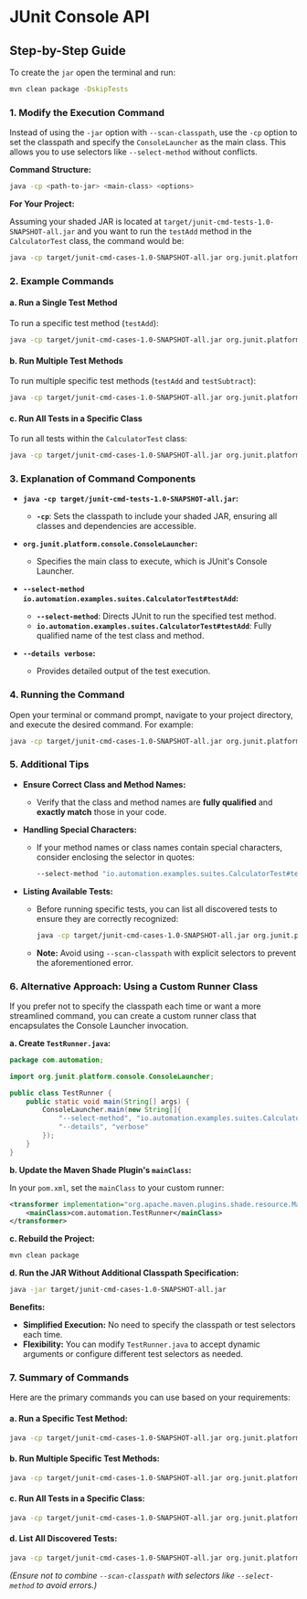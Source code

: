 # JUnit Console API

## **Step-by-Step Guide**

To create the `jar` open the terminal and run:

```bash
mvn clean package -DskipTests
```

### **1. Modify the Execution Command**

Instead of using the `-jar` option with `--scan-classpath`, use the `-cp` option to set the classpath and specify the `ConsoleLauncher` as the main class. This allows you to use selectors like `--select-method` without conflicts.

**Command Structure:**

```bash
java -cp <path-to-jar> <main-class> <options>
```

**For Your Project:**

Assuming your shaded JAR is located at `target/junit-cmd-tests-1.0-SNAPSHOT-all.jar` and you want to run the `testAdd` method in the `CalculatorTest` class, the command would be:

```bash
java -cp target/junit-cmd-cases-1.0-SNAPSHOT-all.jar org.junit.platform.console.ConsoleLauncher --select-method io.automation.examples.suites.CalculatorTest#testAdd --details verbose
```

### **2. Example Commands**

#### **a. Run a Single Test Method**

To run a specific test method (`testAdd`):

```bash
java -cp target/junit-cmd-cases-1.0-SNAPSHOT-all.jar org.junit.platform.console.ConsoleLauncher --select-method io.automation.examples.suites.CalculatorTest#testAdd --details verbose
```

#### **b. Run Multiple Test Methods**

To run multiple specific test methods (`testAdd` and `testSubtract`):

```bash
java -cp target/junit-cmd-cases-1.0-SNAPSHOT-all.jar org.junit.platform.console.ConsoleLauncher --select-method io.automation.examples.suites.CalculatorTest#testAdd --select-method io.automation.examples.suites.CalculatorTest#testSubtract --details verbose
```

#### **c. Run All Tests in a Specific Class**

To run all tests within the `CalculatorTest` class:

```bash
java -cp target/junit-cmd-cases-1.0-SNAPSHOT-all.jar org.junit.platform.console.ConsoleLauncher --select-class io.automation.examples.suites.CalculatorTest --details verbose
```

### **3. Explanation of Command Components**

- **`java -cp target/junit-cmd-tests-1.0-SNAPSHOT-all.jar`:**
  - **`-cp`**: Sets the classpath to include your shaded JAR, ensuring all classes and dependencies are accessible.
  
- **`org.junit.platform.console.ConsoleLauncher`:**
  - Specifies the main class to execute, which is JUnit's Console Launcher.

- **`--select-method io.automation.examples.suites.CalculatorTest#testAdd`:**
  - **`--select-method`**: Directs JUnit to run the specified test method.
  - **`io.automation.examples.suites.CalculatorTest#testAdd`**: Fully qualified name of the test class and method.

- **`--details verbose`:**
  - Provides detailed output of the test execution.

### **4. Running the Command**

Open your terminal or command prompt, navigate to your project directory, and execute the desired command. For example:

```bash
java -cp target/junit-cmd-cases-1.0-SNAPSHOT-all.jar org.junit.platform.console.ConsoleLauncher --select-method io.automation.examples.suites.CalculatorTest#testAdd --details verbose
```

### **5. Additional Tips**

- **Ensure Correct Class and Method Names:**
  - Verify that the class and method names are **fully qualified** and **exactly match** those in your code.
  
- **Handling Special Characters:**
  - If your method names or class names contain special characters, consider enclosing the selector in quotes:
  
    ```bash
    --select-method "io.automation.examples.suites.CalculatorTest#testAdd"
    ```

- **Listing Available Tests:**
  - Before running specific tests, you can list all discovered tests to ensure they are correctly recognized:
  
    ```bash
    java -cp target/junit-cmd-cases-1.0-SNAPSHOT-all.jar org.junit.platform.console.ConsoleLauncher --scan-classpath target/junit-cmd-cases-1.0-SNAPSHOT-all.jar --list-cases --details verbose
    ```
  
  - **Note:** Avoid using `--scan-classpath` with explicit selectors to prevent the aforementioned error.

### **6. Alternative Approach: Using a Custom Runner Class**

If you prefer not to specify the classpath each time or want a more streamlined command, you can create a custom runner class that encapsulates the Console Launcher invocation.

**a. Create `TestRunner.java`:**

```java
package com.automation;

import org.junit.platform.console.ConsoleLauncher;

public class TestRunner {
    public static void main(String[] args) {
        ConsoleLauncher.main(new String[]{
            "--select-method", "io.automation.examples.suites.CalculatorTest#testAdd",
            "--details", "verbose"
        });
    }
}
```

**b. Update the Maven Shade Plugin's `mainClass`:**

In your `pom.xml`, set the `mainClass` to your custom runner:

```xml
<transformer implementation="org.apache.maven.plugins.shade.resource.ManifestResourceTransformer">
    <mainClass>com.automation.TestRunner</mainClass>
</transformer>
```

**c. Rebuild the Project:**

```bash
mvn clean package
```

**d. Run the JAR Without Additional Classpath Specification:**

```bash
java -jar target/junit-cmd-cases-1.0-SNAPSHOT-all.jar
```

**Benefits:**

- **Simplified Execution:** No need to specify the classpath or test selectors each time.
- **Flexibility:** You can modify `TestRunner.java` to accept dynamic arguments or configure different test selectors as needed.

### **7. Summary of Commands**

Here are the primary commands you can use based on your requirements:

#### **a. Run a Specific Test Method:**

```bash
java -cp target/junit-cmd-cases-1.0-SNAPSHOT-all.jar org.junit.platform.console.ConsoleLauncher --select-method io.automation.examples.suites.CalculatorTest#testAdd --details verbose
```

#### **b. Run Multiple Specific Test Methods:**

```bash
java -cp target/junit-cmd-cases-1.0-SNAPSHOT-all.jar org.junit.platform.console.ConsoleLauncher --select-method io.automation.examples.suites.CalculatorTest#testAdd --select-method io.automation.examples.suites.CalculatorTest#testSubtract --details verbose
```

#### **c. Run All Tests in a Specific Class:**

```bash
java -cp target/junit-cmd-cases-1.0-SNAPSHOT-all.jar org.junit.platform.console.ConsoleLauncher --select-class io.automation.examples.suites.CalculatorTest --details verbose
```

#### **d. List All Discovered Tests:**

```bash
java -cp target/junit-cmd-cases-1.0-SNAPSHOT-all.jar org.junit.platform.console.ConsoleLauncher --scan-classpath target/junit-cmd-cases-1.0-SNAPSHOT-all.jar --list-cases --details verbose
```

*(Ensure not to combine `--scan-classpath` with selectors like `--select-method` to avoid errors.)*